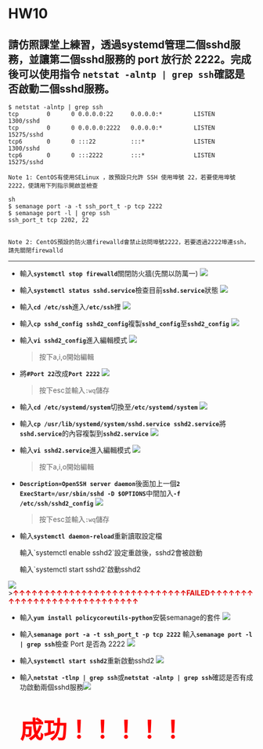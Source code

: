 # HW10

## 請仿照課堂上練習，透過systemd管理二個sshd服務，並讓第二個sshd服務的 port 放行於 2222。完成後可以使用指令 `netstat -alntp | grep ssh`確認是否啟動二個sshd服務。

    $ netstat -alntp | grep ssh
    tcp        0      0 0.0.0.0:22     0.0.0.0:*         LISTEN      1300/sshd
    tcp        0      0 0.0.0.0:2222   0.0.0.0:*         LISTEN      15275/sshd
    tcp6       0      0 :::22          :::*              LISTEN      1300/sshd
    tcp6       0      0 :::2222        :::*              LISTEN      15275/sshd
    
    Note 1: CentOS有使用SELinux ，故預設只允許 SSH 使用埠號 22，若要使用埠號 2222，使請用下列指示開啟並檢查

    sh
    $ semanage port -a -t ssh_port_t -p tcp 2222
    $ semanage port -l | grep ssh
    ssh_port_t tcp 2202, 22
 

    Note 2: CentOS預設的防火牆firewalld會禁止訪問埠號2222，若要透過2222埠連ssh，請先關閉firewalld
--- 
* 輸入<b>`systemctl stop firewalld`</b>關閉防火牆(先關以防萬一)
![](https://i.imgur.com/EPccK5A.png)


* 輸入<b>`systemctl status sshd.service`</b>檢查目前<b>`sshd.service`</b>狀態
![](https://i.imgur.com/t1WYGxh.png)


* 輸入<b>`cd /etc/ssh`</b>進入<b>`/etc/ssh`</b>裡
![](https://i.imgur.com/907w41P.png)


* 輸入<b>`cp sshd_config sshd2_config`</b>複製<b>`sshd_config`</b>至<b>`sshd2_config`</b>
![](https://i.imgur.com/8D8PEOl.png)


* 輸入<b>`vi sshd2_config`</b>進入編輯模式
![](https://i.imgur.com/WAoHSVU.png)
    > 按下a,i,o開始編輯


* 將<b>`#Port 22`</b>改成<b>`Port 2222`</b>
![](https://i.imgur.com/OjHaxEF.png)
    > 按下esc並輸入`:wq`儲存

* 輸入<b>`cd /etc/systemd/system`</b>切換至<b>`/etc/systemd/system`</b>
![](https://i.imgur.com/oZDNbn0.png)

* 輸入<b>`cp /usr/lib/systemd/system/sshd.service sshd2.service`</b>將<b>`sshd.service`</b>的內容複製到<b>`sshd2.service`</b>
![](https://i.imgur.com/KeyykQ9.png)

* 輸入<b>`vi sshd2.service`</b>進入編輯模式
![](https://i.imgur.com/o2Xdhs1.png)
    >按下a,i,o開始編輯

* <b>`Description=OpenSSH server daemon`</b>後面加上一個<b>`2`</b>
    <b>`ExecStart=/usr/sbin/sshd -D $OPTIONS`</b>中間加入<b>`-f /etc/ssh/sshd2_config`</b>
![](https://i.imgur.com/hylpC8T.png)
    >按下esc並輸入`:wq`儲存

* 輸入<b>`systemctl daemon-reload`</b>重新讀取設定檔
    <p>輸入`systemctl enable sshd2`設定重啟後，sshd2會被啟動</p>
    <p>輸入`systemctl start sshd2`啟動sshd2</p>
![](https://i.imgur.com/w2fVcN1.png)
    ><font color="#dd0000"><b>↑↑↑↑↑↑↑↑↑↑↑↑↑↑↑↑↑↑↑↑↑↑↑↑↑↑↑↑FAILED↑↑↑↑↑↑↑↑↑↑↑↑↑↑↑↑↑↑↑↑↑↑↑↑↑↑↑↑</b></font>

* 輸入<b>`yum install policycoreutils-python`</b>安裝semanage的套件
![](https://i.imgur.com/QkSYLkk.png)

* 輸入<b>`semanage port -a -t ssh_port_t -p tcp 2222`</b>
    輸入<b>`semanage port -l | grep ssh`</b>檢查 Port 是否為 2222
![](https://i.imgur.com/rLUaPXa.png)

* 輸入<b>`systemctl start sshd2`</b>重新啟動sshd2
![](https://i.imgur.com/GsO8rUn.png)

* 輸入<b>`netstat -tlnp | grep ssh`</b>或<b>`netstat -alntp | grep ssh`</b>確認是否有成功啟動兩個sshd服務![](https://i.imgur.com/MWnOvhd.png)

    # <font color=red size=72>成功！！！！！</font>
